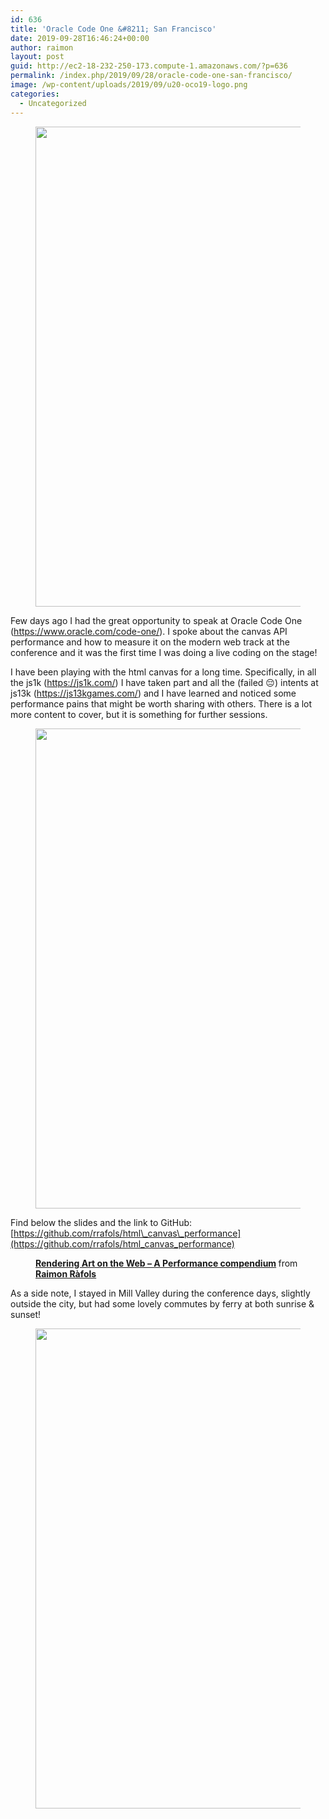 ```yaml
---
id: 636
title: 'Oracle Code One &#8211; San Francisco'
date: 2019-09-28T16:46:24+00:00
author: raimon
layout: post
guid: http://ec2-18-232-250-173.compute-1.amazonaws.com/?p=636
permalink: /index.php/2019/09/28/oracle-code-one-san-francisco/
image: /wp-content/uploads/2019/09/u20-oco19-logo.png
categories:
  - Uncategorized
---
```

<figure class="wp-block-image alignwide"><img loading="lazy" width="1024" height="768" src="http://ec2-18-232-250-173.compute-1.amazonaws.com/wp-content/uploads/2019/09/IMG-4343_-1024x768.jpg" alt="" class="wp-image-640" srcset="http://blog.rafols.org/wp-content/uploads/2019/09/IMG-4343_-1024x768.jpg 1024w, http://blog.rafols.org/wp-content/uploads/2019/09/IMG-4343_-300x225.jpg 300w, http://blog.rafols.org/wp-content/uploads/2019/09/IMG-4343_-768x576.jpg 768w, http://blog.rafols.org/wp-content/uploads/2019/09/IMG-4343_-1600x1200.jpg 1600w, http://blog.rafols.org/wp-content/uploads/2019/09/IMG-4343_.jpg 2048w" sizes="(max-width: 1024px) 100vw, 1024px" /></figure> 

Few days ago I had the great opportunity to speak at Oracle Code One (<https://www.oracle.com/code-one/>). I spoke about the canvas API performance and how to measure it on the modern web track at the conference and it was the first time I was doing a live coding on the stage!

I have been playing with the html canvas for a long time. Specifically, in all the js1k (<https://js1k.com/>) I have taken part and all the (failed 😔) intents at js13k (<https://js13kgames.com/>) and I have learned and noticed some performance pains that might be worth sharing with others. There is a lot more content to cover, but it is something for further sessions.<figure class="wp-block-image">

<img loading="lazy" width="1024" height="768" src="http://ec2-18-232-250-173.compute-1.amazonaws.com/wp-content/uploads/2019/09/IMG-4500_-1024x768.jpg" alt="" class="wp-image-638" srcset="http://blog.rafols.org/wp-content/uploads/2019/09/IMG-4500_-1024x768.jpg 1024w, http://blog.rafols.org/wp-content/uploads/2019/09/IMG-4500_-300x225.jpg 300w, http://blog.rafols.org/wp-content/uploads/2019/09/IMG-4500_-768x576.jpg 768w, http://blog.rafols.org/wp-content/uploads/2019/09/IMG-4500_-1600x1200.jpg 1600w, http://blog.rafols.org/wp-content/uploads/2019/09/IMG-4500_.jpg 2048w" sizes="(max-width: 1024px) 100vw, 1024px" /> </figure> 

Find below the slides and the link to GitHub: [https://github.com/rrafols/html\_canvas\_performance](https://github.com/rrafols/html_canvas_performance)<figure class="wp-block-embed-slideshare wp-block-embed is-type-rich is-provider-slideshare wp-embed-aspect-1-1 wp-has-aspect-ratio">

<div class="wp-block-embed__wrapper">
  <div style="margin-bottom:5px">
    <strong> <a href="https://www.slideshare.net/RaimonRls/rendering-art-on-the-web-a-performance-compendium" title="Rendering Art on the Web - A Performance compendium" target="_blank">Rendering Art on the Web &#8211; A Performance compendium</a> </strong> from <strong><a href="https://www.slideshare.net/RaimonRls" target="_blank">Raimon Ràfols</a></strong>
  </div>
</div></figure> 

As a side note, I stayed in Mill Valley during the conference days, slightly outside the city, but had some lovely commutes by ferry at both sunrise & sunset!<figure class="wp-block-image">

<img loading="lazy" width="1024" height="768" src="http://ec2-18-232-250-173.compute-1.amazonaws.com/wp-content/uploads/2019/09/IMG_4566-1024x768.jpg" alt="" class="wp-image-637" srcset="http://blog.rafols.org/wp-content/uploads/2019/09/IMG_4566-1024x768.jpg 1024w, http://blog.rafols.org/wp-content/uploads/2019/09/IMG_4566-300x225.jpg 300w, http://blog.rafols.org/wp-content/uploads/2019/09/IMG_4566-768x576.jpg 768w, http://blog.rafols.org/wp-content/uploads/2019/09/IMG_4566-1600x1200.jpg 1600w, http://blog.rafols.org/wp-content/uploads/2019/09/IMG_4566.jpg 2048w" sizes="(max-width: 1024px) 100vw, 1024px" /> </figure>